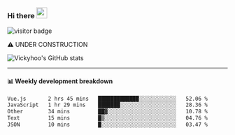 ### Hi there <a href="https://www.gautamkrishnar.com/"><img src="https://media.giphy.com/media/hvRJCLFzcasrR4ia7z/giphy.gif" width="25px"></a>

![visitor badge](https://visitor-badge.glitch.me/badge?page_id=vickyhoo.vickyhoo&left_color=black&right_color=cornflowerblue)

⚠️ UNDER CONSTRUCTION

![Vickyhoo's GitHub stats](https://github-readme-stats.vercel.app/api?username=vickyhoo&theme=react&show_icons=true&count_private=true)

---

#### :bar_chart: Weekly development breakdown

<!--START_SECTION:waka-->

```txt
Vue.js       2 hrs 45 mins   █████████████░░░░░░░░░░░░   52.06 %
JavaScript   1 hr 29 mins    ███████░░░░░░░░░░░░░░░░░░   28.36 %
Other        34 mins         ██▓░░░░░░░░░░░░░░░░░░░░░░   10.78 %
Text         15 mins         █▒░░░░░░░░░░░░░░░░░░░░░░░   04.76 %
JSON         10 mins         █░░░░░░░░░░░░░░░░░░░░░░░░   03.47 %
```

<!--END_SECTION:waka-->


<!--
**vickyhoo/vickyhoo** is a ✨ _special_ ✨ repository because its `README.md` (this file) appears on your GitHub profile.

Here are some ideas to get you started:

- 🔭 I’m currently working on ...
- 🌱 I’m currently learning ...
- 👯 I’m looking to collaborate on ...
- 🤔 I’m looking for help with ...
- 💬 Ask me about ...
- 📫 How to reach me: ...
- 😄 Pronouns: ...
- ⚡ Fun fact: ...
-->
